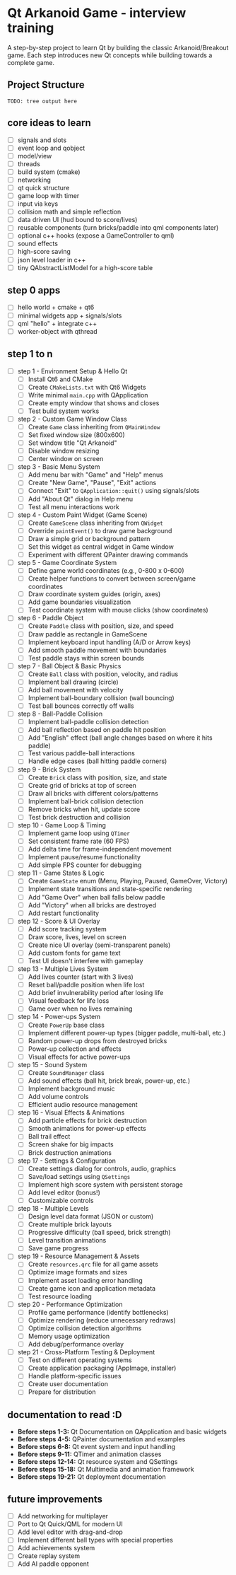 # Qt Arkanoid Game - interview training

A step-by-step project to learn Qt by building the classic Arkanoid/Breakout game. Each step introduces new Qt concepts while building towards a complete game.

## Project Structure

```text
TODO: tree output here
```

## core ideas to learn

- [ ] signals and slots
- [ ] event loop and qobject
- [ ] model/view
- [ ] threads
- [ ] build system (cmake)
- [ ] networking
- [ ] qt quick structure
- [ ] game loop with timer
- [ ] input via keys
- [ ] collision math and simple reflection
- [ ] data driven UI (hud bound to score/lives)
- [ ] reusable components (turn bricks/paddle into qml components later)
- [ ] optional c++ hooks (expose a GameController to qml)
- [ ] sound effects
- [ ] high-score saving
- [ ] json level loader in c++
- [ ] tiny QAbstractListModel for a high-score table

## step 0 apps

- [ ] hello world + cmake + qt6
- [ ] minimal widgets app + signals/slots
- [ ] qml "hello" + integrate c++
- [ ] worker-object with qthread

## step 1 to n

- [ ] step 1 - Environment Setup & Hello Qt
  - [ ] Install Qt6 and CMake
  - [ ] Create `CMakeLists.txt` with Qt6 Widgets
  - [ ] Write minimal `main.cpp` with QApplication
  - [ ] Create empty window that shows and closes
  - [ ] Test build system works
- [ ] step 2 - Custom Game Window Class
  - [ ] Create `Game` class inheriting from `QMainWindow`
  - [ ] Set fixed window size (800x600)
  - [ ] Set window title "Qt Arkanoid"
  - [ ] Disable window resizing
  - [ ] Center window on screen
- [ ] step 3 - Basic Menu System
  - [ ] Add menu bar with "Game" and "Help" menus
  - [ ] Create "New Game", "Pause", "Exit" actions
  - [ ] Connect "Exit" to `QApplication::quit()` using signals/slots
  - [ ] Add "About Qt" dialog in Help menu
  - [ ] Test all menu interactions work
- [ ] step 4 - Custom Paint Widget (Game Scene)
  - [ ] Create `GameScene` class inheriting from `QWidget`
  - [ ] Override `paintEvent()` to draw game background
  - [ ] Draw a simple grid or background pattern
  - [ ] Set this widget as central widget in Game window
  - [ ] Experiment with different QPainter drawing commands
- [ ] step 5 - Game Coordinate System
  - [ ] Define game world coordinates (e.g., 0-800 x 0-600)
  - [ ] Create helper functions to convert between screen/game coordinates
  - [ ] Draw coordinate system guides (origin, axes)
  - [ ] Add game boundaries visualization
  - [ ] Test coordinate system with mouse clicks (show coordinates)
- [ ] step 6 - Paddle Object
  - [ ] Create `Paddle` class with position, size, and speed
  - [ ] Draw paddle as rectangle in GameScene
  - [ ] Implement keyboard input handling (A/D or Arrow keys)
  - [ ] Add smooth paddle movement with boundaries
  - [ ] Test paddle stays within screen bounds
- [ ] step 7 - Ball Object & Basic Physics
  - [ ] Create `Ball` class with position, velocity, and radius
  - [ ] Implement ball drawing (circle)
  - [ ] Add ball movement with velocity
  - [ ] Implement ball-boundary collision (wall bouncing)
  - [ ] Test ball bounces correctly off walls
- [ ] step 8 - Ball-Paddle Collision
  - [ ] Implement ball-paddle collision detection
  - [ ] Add ball reflection based on paddle hit position
  - [ ] Add "English" effect (ball angle changes based on where it hits paddle)
  - [ ] Test various paddle-ball interactions
  - [ ] Handle edge cases (ball hitting paddle corners)
- [ ] step 9 - Brick System
  - [ ] Create `Brick` class with position, size, and state
  - [ ] Create grid of bricks at top of screen
  - [ ] Draw all bricks with different colors/patterns
  - [ ] Implement ball-brick collision detection
  - [ ] Remove bricks when hit, update score
  - [ ] Test brick destruction and collision
- [ ] step 10 - Game Loop & Timing
  - [ ] Implement game loop using `QTimer`
  - [ ] Set consistent frame rate (60 FPS)
  - [ ] Add delta time for frame-independent movement
  - [ ] Implement pause/resume functionality
  - [ ] Add simple FPS counter for debugging
- [ ] step 11 - Game States & Logic
  - [ ] Create `GameState` enum (Menu, Playing, Paused, GameOver, Victory)
  - [ ] Implement state transitions and state-specific rendering
  - [ ] Add "Game Over" when ball falls below paddle
  - [ ] Add "Victory" when all bricks are destroyed
  - [ ] Add restart functionality
- [ ] step 12 - Score & UI Overlay
  - [ ] Add score tracking system
  - [ ] Draw score, lives, level on screen
  - [ ] Create nice UI overlay (semi-transparent panels)
  - [ ] Add custom fonts for game text
  - [ ] Test UI doesn't interfere with gameplay
- [ ] step 13 - Multiple Lives System
  - [ ] Add lives counter (start with 3 lives)
  - [ ] Reset ball/paddle position when life lost
  - [ ] Add brief invulnerability period after losing life
  - [ ] Visual feedback for life loss
  - [ ] Game over when no lives remaining
- [ ] step 14 - Power-ups System
  - [ ] Create `PowerUp` base class
  - [ ] Implement different power-up types (bigger paddle, multi-ball, etc.)
  - [ ] Random power-up drops from destroyed bricks
  - [ ] Power-up collection and effects
  - [ ] Visual effects for active power-ups
- [ ] step 15 - Sound System
  - [ ] Create `SoundManager` class
  - [ ] Add sound effects (ball hit, brick break, power-up, etc.)
  - [ ] Implement background music
  - [ ] Add volume controls
  - [ ] Efficient audio resource management
- [ ] step 16 - Visual Effects & Animations
  - [ ] Add particle effects for brick destruction
  - [ ] Smooth animations for power-up effects
  - [ ] Ball trail effect
  - [ ] Screen shake for big impacts
  - [ ] Brick destruction animations
- [ ] step 17 - Settings & Configuration
  - [ ] Create settings dialog for controls, audio, graphics
  - [ ] Save/load settings using `QSettings`
  - [ ] Implement high score system with persistent storage
  - [ ] Add level editor (bonus!)
  - [ ] Customizable controls
- [ ] step 18 - Multiple Levels
  - [ ] Design level data format (JSON or custom)
  - [ ] Create multiple brick layouts
  - [ ] Progressive difficulty (ball speed, brick strength)
  - [ ] Level transition animations
  - [ ] Save game progress
- [ ] step 19 - Resource Management & Assets
  - [ ] Create `resources.qrc` file for all game assets
  - [ ] Optimize image formats and sizes
  - [ ] Implement asset loading error handling
  - [ ] Create game icon and application metadata
  - [ ] Test resource loading
- [ ] step 20 - Performance Optimization
  - [ ] Profile game performance (identify bottlenecks)
  - [ ] Optimize rendering (reduce unnecessary redraws)
  - [ ] Optimize collision detection algorithms
  - [ ] Memory usage optimization
  - [ ] Add debug/performance overlay
- [ ] step 21 - Cross-Platform Testing & Deployment
  - [ ] Test on different operating systems
  - [ ] Create application packaging (AppImage, installer)
  - [ ] Handle platform-specific issues
  - [ ] Create user documentation
  - [ ] Prepare for distribution

## documentation to read :D

- **Before steps 1-3:** Qt Documentation on QApplication and basic widgets
- **Before steps 4-5:** QPainter documentation and examples
- **Before steps 6-8:** Qt event system and input handling
- **Before steps 9-11:** QTimer and animation classes
- **Before steps 12-14:** Qt resource system and QSettings
- **Before steps 15-18:** Qt Multimedia and animation framework
- **Before steps 19-21:** Qt deployment documentation

## future improvements

- [ ] Add networking for multiplayer
- [ ] Port to Qt Quick/QML for modern UI
- [ ] Add level editor with drag-and-drop
- [ ] Implement different ball types with special properties
- [ ] Add achievements system
- [ ] Create replay system
- [ ] Add AI paddle opponent
